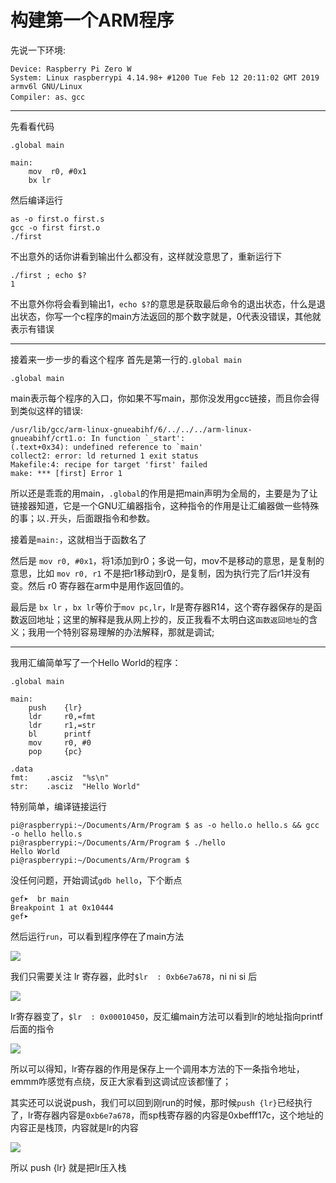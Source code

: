 # 构建第一个ARM程序

先说一下环境:
```
Device: Raspberry Pi Zero W
System: Linux raspberrypi 4.14.98+ #1200 Tue Feb 12 20:11:02 GMT 2019 armv6l GNU/Linux
Compiler: as、gcc
```
----
先看看代码
```
.global main

main:
    mov  r0, #0x1
    bx lr
```
然后编译运行
```
as -o first.o first.s
gcc -o first first.o
./first
```
不出意外的话你讲看到输出什么都没有，这样就没意思了，重新运行下
```
./first ; echo $?
1
```

不出意外你将会看到输出1，`echo $?`的意思是获取最后命令的退出状态，什么是退出状态，你写一个c程序的main方法返回的那个数字就是，0代表没错误，其他就表示有错误

----

接着来一步一步的看这个程序
首先是第一行的`.global main`
```
.global main
```
main表示每个程序的入口，你如果不写main，那你没发用gcc链接，而且你会得到类似这样的错误:
```
/usr/lib/gcc/arm-linux-gnueabihf/6/../../../arm-linux-gnueabihf/crt1.o: In function `_start':
(.text+0x34): undefined reference to `main'
collect2: error: ld returned 1 exit status
Makefile:4: recipe for target 'first' failed
make: *** [first] Error 1
```
所以还是乖乖的用main，`.global`的作用是把main声明为全局的，主要是为了让链接器知道，它是一个GNU汇编器指令，这种指令的作用是让汇编器做一些特殊的事；以`.`开头，后面跟指令和参数。

接着是`main:`，这就相当于函数名了

然后是 `mov r0, #0x1`，将1添加到r0；多说一句，mov不是移动的意思，是复制的意思，比如 `mov r0, r1` 不是把r1移动到r0，是复制，因为执行完了后r1并没有变。然后 r0 寄存器在arm中是用作返回值的。

最后是 `bx lr` ，`bx lr`等价于`mov pc,lr`，lr是寄存器R14，这个寄存器保存的是函数返回地址；这里的解释是我从网上抄的，反正我看不太明白这`函数返回地址`的含义；我用一个特别容易理解的办法解释，那就是调试;

----

我用汇编简单写了一个Hello World的程序：
```
.global main

main:
    push    {lr}
    ldr     r0,=fmt
    ldr     r1,=str
    bl      printf
    mov     r0, #0
    pop     {pc}
    
.data
fmt:    .asciz  "%s\n"
str:    .asciz  "Hello World"
```
特别简单，编译链接运行
```
pi@raspberrypi:~/Documents/Arm/Program $ as -o hello.o hello.s && gcc -o hello hello.s
pi@raspberrypi:~/Documents/Arm/Program $ ./hello
Hello World
pi@raspberrypi:~/Documents/Arm/Program $ 
```
没任何问题，开始调试`gdb hello`，下个断点
```
gef➤  br main
Breakpoint 1 at 0x10444
gef➤  
```
然后运行`run`，可以看到程序停在了main方法

![](/Users/2h0n91i2hen/Documents/ArmLearn/arm-data-type/gdb-run.png)

我们只需要关注 lr 寄存器，此时`$lr  : 0xb6e7a678`，ni ni si 后

![](/Users/2h0n91i2hen/Documents/ArmLearn/arm-data-type/gdb-run-ni-ni-si.png)

lr寄存器变了，`$lr  : 0x00010450`，反汇编main方法可以看到lr的地址指向printf后面的指令

![](/Users/2h0n91i2hen/Documents/ArmLearn/arm-data-type/gdb-dis-main.png)

所以可以得知，lr寄存器的作用是保存上一个调用本方法的下一条指令地址，emmm咋感觉有点绕，反正大家看到这调试应该都懂了；

其实还可以说说push，我们可以回到刚run的时候，那时候`push {lr}`已经执行了，lr寄存器内容是`0xb6e7a678`，而sp栈寄存器的内容是0xbefff17c，这个地址的内容正是栈顶，内容就是lr的内容

![](/Users/2h0n91i2hen/Documents/ArmLearn/arm-data-type/gdb-push-lr-sp.png)

所以 push {lr} 就是把lr压入栈


